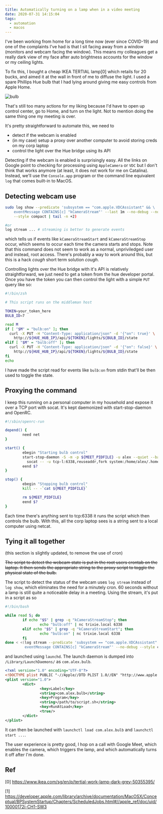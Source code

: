 ```yaml
---
title: Automatically turning on a lamp when in a video meeting
date: 2020-07-31 14:15:04
tags:
  - automation
  - macos
---
```


I've been working from home for a long time now (ever since COVID-19) and one of
the complaints I've had is that I sit facing away from a window (monitors and
webcam facing the window). This means my colleagues get a really dark view of my
face after auto brightness accounts for the window or my ceiling lights.

To fix this, I bought a cheap IKEA TERTIAL lamp[0] which retails for 20 bucks,
and aimed it at the wall in front of me to diffuse the light. I used a spare
Phillips Hue bulb that I had lying around giving me easy controls from Apple
Home.

![bulb](https://i.imgur.com/3ka27KB.jpg)

That's still too many actions for my liking because I'd have to open up
control center, go to Home, and turn on the light. Not to mention doing the same
thing one my meeting is over.

It's pretty straightforward to automate this, we need to

* detect if the webcam is enabled
* (in my case) setup a proxy over another computer to avoid storing creds on my
  corp laptop
* control the light over the Hue bridge using its API

Detecting if the webcam is enabled is surprisingly easy. All the links on Google
point to checking for processing using `AppleCamera` or `VDC` but I don't think
that works anymore (at least, it does not work for me on Catalina). Instead,
we'll use the `Console.app` program or the command line equivalent `log` that
comes built-in to MacOS.

Detecting webcam use
--------------------

```sh
sudo log show --predicate 'subsystem == "com.apple.VDCAssistant" && \
    eventMessage CONTAINS[c] "kCameraStream"' --last 1m --no-debug --no-pager \
    --style compact | tail -n +2)

#or
log stream ... # streaming is better to generate events
```

which tells us if events like `kCameraStreamStart` and `kCameraStreamStop`
occur, which seems to occur each time the camera starts and stops. Note that
this command does not seem to work as a normal, unpriviledged user and instead,
root access. There's probably a way to work around this, but this is a hack
*cough* short term solution *cough*.

Controlling lights over the Hue bridge with it's API is relatively
straightforward, we just need to get a token from the hue developer portal. Once
you have the token you can then control the light with a simple `PUT` query like
so:

```sh
#!/bin/zsh

# This script runs on the middleman host

TOKEN=your_token_here
BULB_ID=7

read M
if [ "$M" = "bulb:on" ]; then
  curl -X PUT -H "Content-Type: application/json" -d '{"on": true}' \
    http://${HUE_HUB_IP}/api/${TOKEN}/lights/${BULB_ID}/state
elif [ "$M" = "bulb:off" ]; then
  curl -X PUT -H "Content-Type: application/json" -d '{"on": false}' \
    http://${HUE_HUB_IP}/api/${TOKEN}/lights/${BULB_ID}/state
fi
echo
```

I have made the script read for events like `bulb:on` from stdin that'll be then
used to toggle the state.

Proxying the command
--------------------

I keep this running on a personal computer in my household and expose it over a
TCP port with socat. It's kept daemonized with start-stop-daemon and OpenRC.

```sh
#!/sbin/openrc-run

depend() {
        need net
}

start() {
        ebegin "Starting bulb control"
        start-stop-daemon -S -m -p ${MEET_PIDFILE} -u alex --quiet --background \
          socat -- -u tcp-l:6338,reuseaddr,fork system:/home/alex/.homebridge/meet.sh
        eend $?
}

stop() {
        ebegin "Stopping bulb control"
        kill -- -`cat ${MEET_PIDFILE}`

        rm ${MEET_PIDFILE}
        eend $?
}
```

Each time there's anything sent to tcp:6338 it runs the script which then
controls the bulb. With this, all the corp laptop sees is a string sent to a
local computer using netcat.

Tying it all together
---------------------

(this section is slightly updated, to remove the use of cron)

~~The script to detect the webcam state is put in the root users crontab on the
laptop. It then sends the appropriate string to the proxy script to toggle the
physical state of the bulb.~~

The script to detect the status of the webcam uses `log stream` instead of `log
show`, which eliminates the need for a minutely cron. 60 seconds without a lamp
is still quite a noticeable delay in a meeting. Using the stream, it's put in a
script as so

```sh
#!/bin/bash

while read S; do
        if echo "$S" | grep -q "kCameraStreamStop"; then
                echo "bulb:off" | nc trixie.local 6338
        elif echo "$S" | grep -q "kCameraStreamStart"; then
                echo "bulb:on" | nc trixie.local 6338
        fi
done < <(log stream --predicate 'subsystem == "com.apple.VDCAssistant" && \
         eventMessage CONTAINS[c] "kCameraStream"' --no-debug --style compact)
```

and launched using `launchd`.  The launch daemon is dumped into
`/Library/LaunchDaemons/` as `com.alex.bulb`.


```xml
<?xml version="1.0" encoding="UTF-8"?>
<!DOCTYPE plist PUBLIC "-//Apple//DTD PLIST 1.0//EN" "http://www.apple.com/DTDs/PropertyList-1.0.dtd">
<plist version="1.0">
        <dict>
                <key>Label</key>
                <string>com.alex.bulb</string>
                <key>Program</key>
                <string>/path/to/script.sh</string>
                <key>RunAtLoad</key>
                <true/>
        </dict>
</plist>
```

It can then be launched with `launchctl load com.alex.bulb` and `launchctl start
...`.

The user experience is pretty good, I hop on a call with Google
Meet, which enables the camera, which triggers the lamp, and which automatically
turns it off after I'm done.



Ref
---
[0] https://www.ikea.com/sg/en/p/tertial-work-lamp-dark-grey-50355395/

[1] https://developer.apple.com/library/archive/documentation/MacOSX/Conceptual/BPSystemStartup/Chapters/ScheduledJobs.html#//apple_ref/doc/uid/10000172i-CH1-SW3

